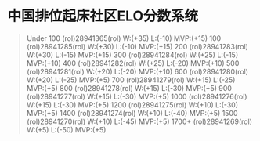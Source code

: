 # 中国排位起床社区ELO分数系统
> Under 100 (rol)28941365(rol)  W:(+35) L:(-10) MVP:(+15)
100 (rol)28941285(rol)  W:(+30) L:(-10) MVP:(+15)
200 (rol)28941283(rol)  W:(+30) L:(-15) MVP:(+15)
300 (rol)28941284(rol)  W:(+25) L:(-15) MVP:(+10)
400 (rol)28941282(rol)  W:(+25) L:(-20) MVP:(+10)
500 (rol)28941281(rol)  W:(+20) L:(-20) MVP:(+10)
600 (rol)28941280(rol)  W:(+20) L:(-25) MVP:(+5)
700 (rol)28941279(rol)  W:(+15) L:(-25) MVP:(+5) 
800 (rol)28941278(rol)  W:(+15) L:(-30) MVP:(+5) 
900 (rol)28941277(rol)  W:(+15) L:(-30) MVP:(+5) 
1000 (rol)28941276(rol) W:(+15) L:(-30) MVP:(+5) 
1200 (rol)28941275(rol) W:(+10) L:(-30) MVP:(+5) 
1400 (rol)28941274(rol) W:(+10) L:(-40) MVP:(+5) 
1500 (rol)28941270(rol) W:(+10) L:(-45) MVP:(+5) 
1700+ (rol)28941269(rol) W:(+5) L:(-50) MVP:(+5) 
